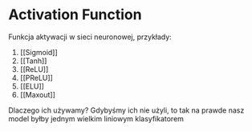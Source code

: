 # Activation Function

Funkcja aktywacji w sieci neuronowej, przykłady:

1. [[Sigmoid]]
2. [[Tanh]]
3. [[ReLU]]
4. [[PReLU]]
5. [[ELU]]
6. [[Maxout]]

Dlaczego ich używamy? Gdybyśmy ich nie użyli, to tak na prawde nasz model byłby jednym wielkim liniowym klasyfikatorem
